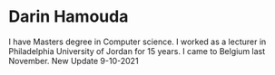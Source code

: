# Darin Hamouda

I have Masters degree in Computer science. I worked as a lecturer in
Philadelphia University of Jordan for 15 years. I came to Belgium last November.
New Update 9-10-2021
